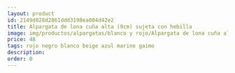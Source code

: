 ```yaml
---
layout: product
id: 2149d028d2861ddd3198ea084d42e2
title: Alpargata de lona cuña alta (9cm) sujeta con hebilla 
image: img/productos/alpargatas/blanco y rojo/Alpargata de lona cuña alta (9cm) sujeta con hebilla =48 =rojo negro blanco beige azul marino gaimo.webp
price: 48 
tags: rojo negro blanco beige azul marino gaimo
description: 
order: 0
---
```

